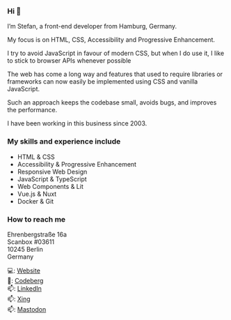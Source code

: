 ### Hi 👋

I’m Stefan, a front-end developer from Hamburg, Germany.

My focus is on HTML, CSS, Accessibility and Progressive Enhancement.

I try to avoid JavaScript in favour of modern CSS, but when I do use it, I like to stick to browser APIs whenever possible

The web has come a long way and features that used to require libraries or frameworks can now easily be implemented using CSS and vanilla JavaScript.

Such an approach keeps the codebase small, avoids bugs, and improves the performance.

I have been working in this business since 2003.

### My skills and experience include

+ HTML & CSS
+ Accessibility & Progressive Enhancement
+ Responsive Web Design
+ JavaScript & TypeScript
+ Web Components & Lit
+ Vue.js & Nuxt
+ Docker & Git

### How to reach me

Ehrenbergstraße 16a  
Scanbox #03611  
10245 Berlin  
Germany
 
💻: <a href="https://www.frede.dev/">Website</a>  
💽: <a href="https://codeberg.org/stefanfrede">Codeberg</a>  
📫: <a href="https://www.linkedin.com/in/stefanfrede">LinkedIn</a>  
📫: <a href="https://www.xing.com/profile/Stefan_Frede2">Xing</a>  
📫: <a rel="me" href="https://mastodon.social/@stefanfrede">Mastodon</a>

<!--
**stefanfrede/stefanfrede** is a ✨ _special_ ✨ repository because its `README.md` (this file) appears on your GitHub profile.

Here are some ideas to get you started:

- 🔭 I’m currently working on ...
- 🌱 I’m currently learning ...
- 👯 I’m looking to collaborate on ...
- 🤔 I’m looking for help with ...
- 💬 Ask me about ...
- 📫 How to reach me: ...
- 😄 Pronouns: ...
- ⚡ Fun fact: ...
-->
